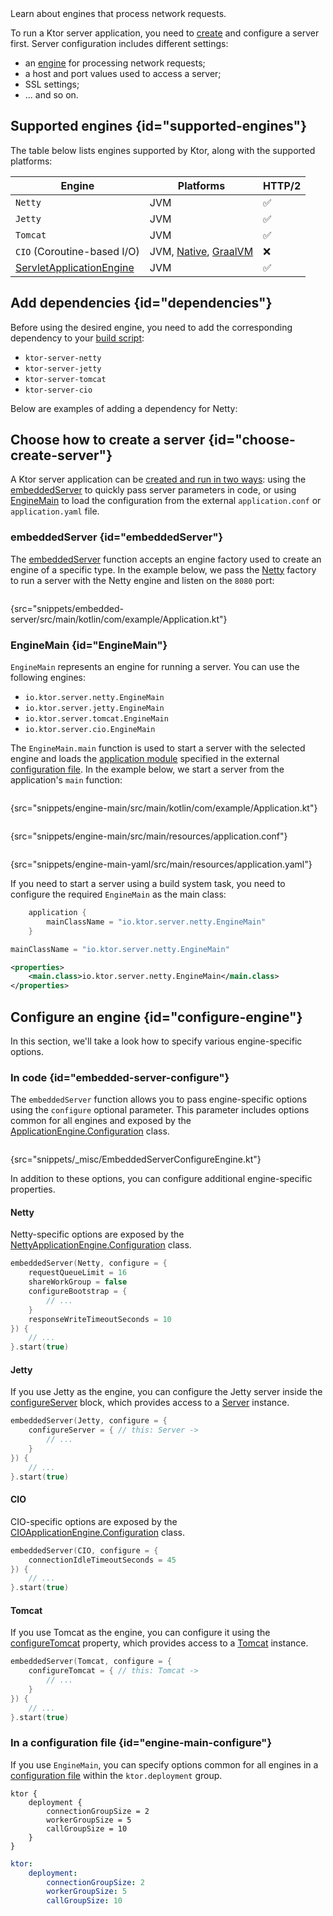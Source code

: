 [//]: # (title: Engines)

<link-summary>
Learn about engines that process network requests.
</link-summary>

To run a Ktor server application, you need to [create](create_server.topic) and configure a server first.
Server configuration includes different settings:
- an [engine](#supported-engines) for processing network requests;
- a host and port values used to access a server;
- SSL settings;
- ... and so on.

## Supported engines {id="supported-engines"}

The table below lists engines supported by Ktor, along with the supported platforms:

| Engine                             | Platforms                                              | HTTP/2 |
|------------------------------------|--------------------------------------------------------|--------|
| `Netty`                            | JVM                                                    | ✅      |
| `Jetty`                            | JVM                                                    | ✅      |
| `Tomcat`                           | JVM                                                    | ✅      |
| `CIO` (Coroutine-based I/O)        | JVM, [Native](native_server.md), [GraalVM](Graalvm.md) | ❌      |
| [ServletApplicationEngine](war.md) | JVM                                                    | ✅      |


## Add dependencies {id="dependencies"}
Before using the desired engine, you need to add the corresponding dependency to your [build script](server-dependencies.xml):
* `ktor-server-netty`
* `ktor-server-jetty`
* `ktor-server-tomcat`
* `ktor-server-cio`

Below are examples of adding a dependency for Netty:
<var name="artifact_name" value="ktor-server-netty"/>
<include from="lib.topic" element-id="add_ktor_artifact"/>


## Choose how to create a server {id="choose-create-server"}
A Ktor server application can be [created and run in two ways](create_server.topic#embedded): using the [embeddedServer](#embeddedServer) to quickly pass server parameters in code, or using [EngineMain](#EngineMain) to load the configuration from the external `application.conf` or `application.yaml` file.

### embeddedServer {id="embeddedServer"}

The [embeddedServer](https://api.ktor.io/ktor-server/ktor-server-host-common/io.ktor.server.engine/embedded-server.html) function accepts an engine factory used to create an engine of a specific type. In the example below, we pass the [Netty](https://api.ktor.io/ktor-server/ktor-server-netty/io.ktor.server.netty/-netty/index.html) factory to run a server with the Netty engine and listen on the `8080` port:

```kotlin
```
{src="snippets/embedded-server/src/main/kotlin/com/example/Application.kt"}

### EngineMain {id="EngineMain"}
`EngineMain` represents an engine for running a server. You can use the following engines:
* `io.ktor.server.netty.EngineMain`
* `io.ktor.server.jetty.EngineMain`
* `io.ktor.server.tomcat.EngineMain`
* `io.ktor.server.cio.EngineMain`

The `EngineMain.main` function is used to start a server with the selected engine and loads the [application module](Modules.md) specified in the external [configuration file](Configurations.topic). In the example below, we start a server from the application's `main` function:

<tabs>
<tab title="Application.kt">

```kotlin
```
{src="snippets/engine-main/src/main/kotlin/com/example/Application.kt"}

</tab>

<tab title="application.conf">

```shell
```
{src="snippets/engine-main/src/main/resources/application.conf"}

</tab>

<tab title="application.yaml">

```yaml
```
{src="snippets/engine-main-yaml/src/main/resources/application.yaml"}

</tab>
</tabs>



If you need to start a server using a build system task, you need to configure the required `EngineMain` as the main class:

<tabs group="languages">
<tab title="Gradle (Kotlin)" group-key="kotlin">

```kotlin
    application {
        mainClassName = "io.ktor.server.netty.EngineMain"
    }
```

</tab>
<tab title="Gradle (Groovy)" group-key="groovy">

```groovy
mainClassName = "io.ktor.server.netty.EngineMain"
```

</tab>
<tab title="Maven" group-key="maven">

```xml
<properties>
    <main.class>io.ktor.server.netty.EngineMain</main.class>
</properties>
```

</tab>
</tabs>


## Configure an engine {id="configure-engine"}

In this section, we'll take a look how to specify various engine-specific options.

### In code {id="embedded-server-configure"}

The `embeddedServer` function allows you to pass engine-specific options using the `configure` optional parameter. This parameter includes options common for all engines and exposed by the [ApplicationEngine.Configuration](https://api.ktor.io/ktor-server/ktor-server-host-common/io.ktor.server.engine/-application-engine/-configuration/index.html) class.

```kotlin
```
{src="snippets/_misc/EmbeddedServerConfigureEngine.kt"}

In addition to these options, you can configure additional engine-specific properties.

#### Netty

Netty-specific options are exposed by the [NettyApplicationEngine.Configuration](https://api.ktor.io/ktor-server/ktor-server-netty/io.ktor.server.netty/-netty-application-engine/-configuration/index.html) class.

```kotlin
embeddedServer(Netty, configure = {
    requestQueueLimit = 16
    shareWorkGroup = false
    configureBootstrap = {
        // ...
    }
    responseWriteTimeoutSeconds = 10 
}) {
    // ...
}.start(true)
```

#### Jetty

If you use Jetty as the engine, you can configure the Jetty server inside the [configureServer](https://api.ktor.io/ktor-server/ktor-server-jetty/io.ktor.server.jetty/-jetty-application-engine-base/-configuration/configure-server.html) block, which provides access to a
[Server](https://www.eclipse.org/jetty/javadoc/jetty-11/org/eclipse/jetty/server/Server.html) instance.

```kotlin
embeddedServer(Jetty, configure = {
    configureServer = { // this: Server ->
        // ...
    } 
}) {
    // ...
}.start(true)
```

#### CIO

CIO-specific options are exposed by the [CIOApplicationEngine.Configuration](https://api.ktor.io/ktor-server/ktor-server-cio/io.ktor.server.cio/-c-i-o-application-engine/-configuration/index.html) class.

```kotlin
embeddedServer(CIO, configure = {
    connectionIdleTimeoutSeconds = 45
}) {
    // ...
}.start(true)
```

#### Tomcat

If you use Tomcat as the engine, you can configure it using the [configureTomcat](https://api.ktor.io/ktor-server/ktor-server-tomcat/io.ktor.server.tomcat/-tomcat-application-engine/-configuration/configure-tomcat.html) property, which provides access to a
[Tomcat](https://tomcat.apache.org/tomcat-9.0-doc/api/org/apache/catalina/startup/Tomcat.html) instance.

```kotlin
embeddedServer(Tomcat, configure = {
    configureTomcat = { // this: Tomcat ->
        // ...
    }
}) {
    // ...
}.start(true)
```



### In a configuration file {id="engine-main-configure"}

If you use `EngineMain`, you can specify options common for all engines in a [configuration file](Configurations.topic#configuration-file) within the `ktor.deployment` group.

<tabs group="config">
<tab title="application.conf" group-key="hocon">

```shell
ktor {
    deployment {
        connectionGroupSize = 2
        workerGroupSize = 5
        callGroupSize = 10
    }
}
```

</tab>
<tab title="application.yaml" group-key="yaml">

```yaml
ktor:
    deployment:
        connectionGroupSize: 2
        workerGroupSize: 5
        callGroupSize: 10
```

</tab>
</tabs>


